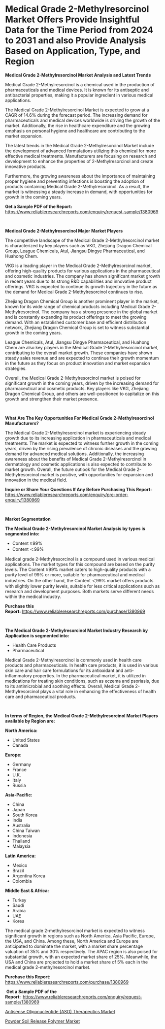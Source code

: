 <p><h1>Medical Grade 2-Methylresorcinol Market Offers Provide Insightful Data for the Time Period from 2024 to 2031 and also Provide Analysis Based on Application, Type, and Region</h1></p><p><strong>Medical Grade 2-Methylresorcinol Market Analysis and Latest Trends</strong></p>
<p><p>Medical Grade 2-Methylresorcinol is a chemical used in the production of pharmaceuticals and medical devices. It is known for its antiseptic and antibacterial properties, making it a popular ingredient in various medical applications.</p><p>The Medical Grade 2-Methylresorcinol Market is expected to grow at a CAGR of 14.6% during the forecast period. The increasing demand for pharmaceuticals and medical devices worldwide is driving the growth of the market. Additionally, the rise in healthcare expenditure and the growing emphasis on personal hygiene and healthcare are contributing to the market expansion.</p><p>The latest trends in the Medical Grade 2-Methylresorcinol Market include the development of advanced formulations utilizing this chemical for more effective medical treatments. Manufacturers are focusing on research and development to enhance the properties of 2-Methylresorcinol and create innovative products.</p><p>Furthermore, the growing awareness about the importance of maintaining proper hygiene and preventing infections is boosting the adoption of products containing Medical Grade 2-Methylresorcinol. As a result, the market is witnessing a steady increase in demand, with opportunities for growth in the coming years.</p></p>
<p><strong>Get a Sample PDF of the Report:&nbsp;</strong> <a href="https://www.reliableresearchreports.com/enquiry/request-sample/1380969">https://www.reliableresearchreports.com/enquiry/request-sample/1380969</a></p>
<p>&nbsp;</p>
<p><strong>Medical Grade 2-Methylresorcinol Major Market Players</strong></p>
<p><p>The competitive landscape of the Medical Grade 2-Methylresorcinol market is characterized by key players such as VKG, Zhejiang Dragon Chemical Group, League Chemicals, Atul, Jiangsu Dingye Pharmaceutical, and Huahong Chem. </p><p>VKG is a leading player in the Medical Grade 2-Methylresorcinol market, offering high-quality products for various applications in the pharmaceutical and cosmetic industries. The company has shown significant market growth in recent years due to its strong R&D capabilities and innovative product offerings. VKG is expected to continue its growth trajectory in the future as the demand for Medical Grade 2-Methylresorcinol continues to rise.</p><p>Zhejiang Dragon Chemical Group is another prominent player in the market, known for its wide range of chemical products including Medical Grade 2-Methylresorcinol. The company has a strong presence in the global market and is constantly expanding its product offerings to meet the growing demand. With an established customer base and efficient distribution network, Zhejiang Dragon Chemical Group is set to witness substantial growth in the coming years.</p><p>League Chemicals, Atul, Jiangsu Dingye Pharmaceutical, and Huahong Chem are also key players in the Medical Grade 2-Methylresorcinol market, contributing to the overall market growth. These companies have shown steady sales revenue and are expected to continue their growth momentum in the future as they focus on product innovation and market expansion strategies.</p><p>Overall, the Medical Grade 2-Methylresorcinol market is poised for significant growth in the coming years, driven by the increasing demand for pharmaceutical and cosmetic products. Key players like VKG, Zhejiang Dragon Chemical Group, and others are well-positioned to capitalize on this growth and strengthen their market presence.</p></p>
<p>&nbsp;</p>
<p><strong>What Are The Key Opportunities For Medical Grade 2-Methylresorcinol Manufacturers?</strong></p>
<p><p>The Medical Grade 2-Methylresorcinol market is experiencing steady growth due to its increasing application in pharmaceuticals and medical treatments. The market is expected to witness further growth in the coming years, driven by the rising prevalence of chronic diseases and the growing demand for advanced medical solutions. Additionally, the increasing awareness about the benefits of Medical Grade 2-Methylresorcinol in dermatology and cosmetic applications is also expected to contribute to market growth. Overall, the future outlook for the Medical Grade 2-Methylresorcinol market is positive, with opportunities for expansion and innovation in the medical field.</p></p>
<p><strong>Inquire or Share Your Questions If Any Before Purchasing This Report:</strong> <a href="https://www.reliableresearchreports.com/enquiry/pre-order-enquiry/1380969">https://www.reliableresearchreports.com/enquiry/pre-order-enquiry/1380969</a></p>
<p>&nbsp;</p>
<p><strong>Market Segmentation</strong></p>
<p><strong>The Medical Grade 2-Methylresorcinol Market Analysis by types is segmented into:</strong></p>
<p><ul><li>Content ≥99%</li><li>Content ＜99%</li></ul></p>
<p><p>Medical grade 2-Methylresorcinol is a compound used in various medical applications. The market types for this compound are based on the purity levels. The Content ≥99% market caters to high-quality products with a purity level of 99% or more, suitable for pharmaceutical and medical industries. On the other hand, the Content ＜99% market offers products with slightly lower purity levels, suitable for less critical applications such as research and development purposes. Both markets serve different needs within the medical industry.</p></p>
<p><strong>Purchase this Report:&nbsp;</strong><a href="https://www.reliableresearchreports.com/purchase/1380969">https://www.reliableresearchreports.com/purchase/1380969</a></p>
<p>&nbsp;</p>
<p><strong>The Medical Grade 2-Methylresorcinol Market Industry Research by Application is segmented into:</strong></p>
<p><ul><li>Health Care Products</li><li>Pharmaceutical</li></ul></p>
<p><p>Medical Grade 2-Methylresorcinol is commonly used in health care products and pharmaceuticals. In health care products, it is used in various skin care and hair care formulations for its antioxidant and anti-inflammatory properties. In the pharmaceutical market, it is utilized in medications for treating skin conditions, such as eczema and psoriasis, due to its antimicrobial and soothing effects. Overall, Medical Grade 2-Methylresorcinol plays a vital role in enhancing the effectiveness of health care and pharmaceutical products.</p></p>
<p>&nbsp;</p>
<p><strong>In terms of Region, the Medical Grade 2-Methylresorcinol Market Players available by Region are:</strong></p>
<p>
    <p> <strong> North America: </strong>
        <ul>
            <li>United States</li>
            <li>Canada</li>
        </ul>
        </p> 
    <p> <strong> Europe: </strong>
        <ul>
            <li>Germany</li>
            <li>France</li>
            <li>U.K.</li>
            <li>Italy</li>
            <li>Russia</li>
        </ul>
        </p> 
    <p> <strong> Asia-Pacific: </strong>
        <ul>
            <li>China</li>
            <li>Japan</li>
            <li>South Korea</li>
            <li>India</li>
            <li>Australia</li>
            <li>China Taiwan</li>
            <li>Indonesia</li>
            <li>Thailand</li>
            <li>Malaysia</li>
        </ul>
        </p> 
    <p> <strong> Latin America: </strong>
        <ul>
            <li>Mexico</li>
            <li>Brazil</li>
            <li>Argentina Korea</li>
            <li>Colombia</li>
        </ul>
        </p> 
    <p> <strong> Middle East & Africa: </strong>
        <ul>
            <li>Turkey</li>
            <li>Saudi</li>
            <li>Arabia</li>
            <li>UAE</li>
            <li>Korea</li>
        </ul>
    </p>
    </p>
<p><p>The medical grade 2-methylresorcinol market is expected to witness significant growth in regions such as North America, Asia Pacific, Europe, the USA, and China. Among these, North America and Europe are anticipated to dominate the market, with a market share percentage valuation of 35% and 30% respectively. The APAC region is also poised for substantial growth, with an expected market share of 25%. Meanwhile, the USA and China are projected to hold a market share of 5% each in the medical grade 2-methylresorcinol market.</p></p>
<p><strong>Purchase this Report: </strong><a href="https://www.reliableresearchreports.com/purchase/1380969">https://www.reliableresearchreports.com/purchase/1380969</a></p>
<p>&nbsp;<strong>Get a Sample PDF of the Report:&nbsp;&nbsp;</strong><a href="https://www.reliableresearchreports.com/enquiry/request-sample/1380969">https://www.reliableresearchreports.com/enquiry/request-sample/1380969</a></p>
<p><strong></strong></p>
<p><p><a href="https://butternut-bug-553.notion.site/Antisense-Oligonucleotide-ASO-Therapeutics-Market-Size-Focuses-on-Market-Dynamics-In-Depth-Analys-de888cab340e4e94b96d2b44974b4a46">Antisense Oligonucleotide (ASO) Therapeutics Market</a></p><p><a href="https://github.com/juancolorado15/Market-Research-Report-List-1/blob/main/powder-soil-release-polymer-market.md">Powder Soil Release Polymer Market</a></p></p>